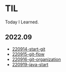 # TIL
Today I Learned.

## 2022.09
- [220914-start-git](https://github.com/yunki-kim/TIL/blob/main/git/220914-start-git.md)
- [220915-git-flow](https://github.com/yunki-kim/TIL/blob/main/git/220915-git-flow.md)
- [220916-git-organization](https://github.com/yunki-kim/TIL/blob/main/git/220916-git-organization.md)
- [220919-java-start](https://github.com/yunki-kim/TIL/blob/main/java/220919-java-start.md)
